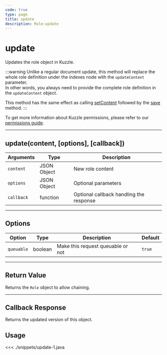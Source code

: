 ```yaml
---
code: true
type: page
title: update
description: Role:update
---
```


# update

Updates the role object in Kuzzle.

:::warning
Unlike a regular document update, this method will replace the whole role definition under the indexes node with the `updateContent` parameter.  
In other words, you always need to provide the complete role definition in the `updateContent` object.

This method has the same effect as calling [setContent](/sdk/java/2/core-classes/role/set-content) followed by the [save](/sdk/java/2/core-classes/role/save) method.
:::

To get more information about Kuzzle permissions, please refer to our [permissions guide](/core/1/guides/essentials/security#user-permissions).

---

## update(content, [options], [callback])

| Arguments  | Type        | Description                             |
| ---------- | ----------- | --------------------------------------- |
| `content`  | JSON Object | New role content                        |
| `options`  | JSON Object | Optional parameters                     |
| `callback` | function    | Optional callback handling the response |

---

## Options

| Option     | Type    | Description                       | Default |
| ---------- | ------- | --------------------------------- | ------- |
| `queuable` | boolean | Make this request queuable or not | `true`  |

---

## Return Value

Returns the `Role` object to allow chaining.

---

## Callback Response

Returns the updated version of this object.

## Usage

<<< ./snippets/update-1.java
